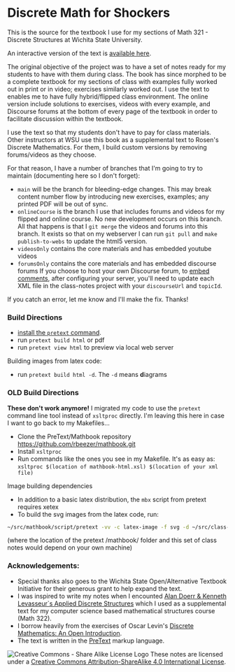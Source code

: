 # Discrete Math for Shockers
This is the source for the textbook I use for my sections of Math 321 - Discrete Structures at Wichita State University.

An interactive version of the text is [available here](http://wichita.edu/discreteBook).

The original objective of the project was to have a set of notes ready for my students to have with them during class. The book has since morphed to be a complete textbook for my sections of class with examples fully worked out in print or in video; exercises similarly worked out. I use the text to enables me to have fully hybrid/flipped class environment. The online version include solutions to exercises, videos with every example, and Discourse forums at the bottom of every page of the textbook in order to facilitate discussion within the textbook.

I use the text so that my students don't have to pay for class materials. Other instructors at WSU  use this book as a supplemental text to Rosen's Discrete Mathematics.  For them, I build custom versions by removing forums/videos as they choose. 

For that reason, I have a number of branches that I'm going to try to maintain (documenting here so I don't forget): 
  - `main` will be the branch for bleeding-edge changes. This may break content number flow by introducing new exercises, examples; any printed PDF will be out of sync.
  - `onlineCourse` is the branch I use that includes forums and videos for my flipped and online course. 
    No new development occurs on this branch. All that happens is that I `git merge` the videos and forums into this branch. It exists so that on my webserver I can run `git pull` and `make publish-to-webs` to update the html5 version. 
  - `videosOnly` contains the core materials and has embedded youtube videos
  - `forumsOnly` contains the core materials and has embedded discourse forums
    If you choose to host your own Discourse forum, to [embed comments](https://meta.discourse.org/t/embedding-discourse-comments-via-javascript/31963), after configuring your server, you'll need to update each XML file in the class-notes project with your `discourseUrl` and `topicId`.

If you catch an error, let me know and I'll make the fix. Thanks!

### Build Directions
- [install the `pretext` command](https://pretextbook.org/doc/guide/html/quickstart-getting-pretext.html).
- run `pretext build html` or pdf
- run `pretext view html` to preview via local web server

Building images from latex code: 
- run `pretext build html -d`.  The `-d` means **d**iagrams

### OLD Build Directions 

**These don't work anymore!**  I migrated my code to use the `pretext` command line tool instead of `xsltproc` directly. I'm leaving this here in case I want to go back to my Makefiles...


- Clone the PreText/Mathbook repository https://github.com/rbeezer/mathbook.git
- Install `xsltproc`
- Run commands like the ones you see in my Makefile. It's as easy as: 
  `xsltproc $(location of mathbook-html.xsl) $(location of your xml file)`
  
Image building dependencies
- In addition to a basic latex distribution, the `mbx` script from pretext requires xetex
- To build the svg images from the latex code, run: 
```bash
~/src/mathbook/script/pretext -vv -c latex-image -f svg -d ~/src/class-notes/assets ~/src/class-notes/source/class-notes.ptx
```
(where the location of the pretext /mathbook/ folder and this set of class notes would depend on your own machine)

  
### Acknowledgements: 
- Special thanks also goes to the Wichita State Open/Alternative Textbook Initiative for their generous grant to help expand the text.
- I was inspired to write my notes when I encounted [Alan Doerr & Kenneth Levasseur`s Applied Discrete Structures](https://github.com/klevasseur/ads) which I used as a supplemental text for my computer science based mathematical structures course (Math 322).
- I borrow heavily from the exercises of Oscar Levin's [Discrete Mathematics: An Open Introduction](https://github.com/oscarlevin/discrete-book).
- The text is written in the [PreText](https://github.com/rbeezer/mathbook.git) markup language.

![Creative Commons - Share Alike License Logo](https://i.creativecommons.org/l/by-sa/4.0/88x31.png) These notes are licensed under a [Creative Commons Attribution-ShareAlike 4.0 International License](http://creativecommons.org/licenses/by-sa/4.0/).
